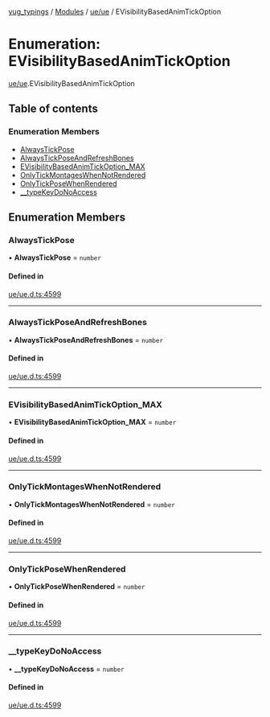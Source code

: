 [yug_typings](../README.md) / [Modules](../modules.md) / [ue/ue](../modules/ue_ue.md) / EVisibilityBasedAnimTickOption

# Enumeration: EVisibilityBasedAnimTickOption

[ue/ue](../modules/ue_ue.md).EVisibilityBasedAnimTickOption

## Table of contents

### Enumeration Members

- [AlwaysTickPose](ue_ue.EVisibilityBasedAnimTickOption.md#alwaystickpose)
- [AlwaysTickPoseAndRefreshBones](ue_ue.EVisibilityBasedAnimTickOption.md#alwaystickposeandrefreshbones)
- [EVisibilityBasedAnimTickOption\_MAX](ue_ue.EVisibilityBasedAnimTickOption.md#evisibilitybasedanimtickoption_max)
- [OnlyTickMontagesWhenNotRendered](ue_ue.EVisibilityBasedAnimTickOption.md#onlytickmontageswhennotrendered)
- [OnlyTickPoseWhenRendered](ue_ue.EVisibilityBasedAnimTickOption.md#onlytickposewhenrendered)
- [\_\_typeKeyDoNoAccess](ue_ue.EVisibilityBasedAnimTickOption.md#__typekeydonoaccess)

## Enumeration Members

### AlwaysTickPose

• **AlwaysTickPose** = `number`

#### Defined in

[ue/ue.d.ts:4599](https://github.com/YugMetaverse/yug_typings/blob/b7d9b19/ue/ue.d.ts#L4599)

___

### AlwaysTickPoseAndRefreshBones

• **AlwaysTickPoseAndRefreshBones** = `number`

#### Defined in

[ue/ue.d.ts:4599](https://github.com/YugMetaverse/yug_typings/blob/b7d9b19/ue/ue.d.ts#L4599)

___

### EVisibilityBasedAnimTickOption\_MAX

• **EVisibilityBasedAnimTickOption\_MAX** = `number`

#### Defined in

[ue/ue.d.ts:4599](https://github.com/YugMetaverse/yug_typings/blob/b7d9b19/ue/ue.d.ts#L4599)

___

### OnlyTickMontagesWhenNotRendered

• **OnlyTickMontagesWhenNotRendered** = `number`

#### Defined in

[ue/ue.d.ts:4599](https://github.com/YugMetaverse/yug_typings/blob/b7d9b19/ue/ue.d.ts#L4599)

___

### OnlyTickPoseWhenRendered

• **OnlyTickPoseWhenRendered** = `number`

#### Defined in

[ue/ue.d.ts:4599](https://github.com/YugMetaverse/yug_typings/blob/b7d9b19/ue/ue.d.ts#L4599)

___

### \_\_typeKeyDoNoAccess

• **\_\_typeKeyDoNoAccess** = `number`

#### Defined in

[ue/ue.d.ts:4599](https://github.com/YugMetaverse/yug_typings/blob/b7d9b19/ue/ue.d.ts#L4599)
